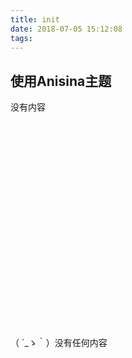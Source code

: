 ```yaml
---
title: init
date: 2018-07-05 15:12:08
tags:
---
```


## 使用Anisina主题

没有内容
<br>
<br>
<br>
<br>
<br>
<br>
<br>
<br>
<br>
<br>
<br>
<br>
<br>
<br>
<br>
<br>
<br>
<br>
<br>
<br>
<br>
<br>
（ ´_ゝ｀）没有任何内容